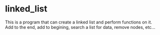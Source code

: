 # linked_list

This is a program that can create a linked list and perform functions on it.
Add to the end, add to begining, search a list for data, remove nodes, etc...